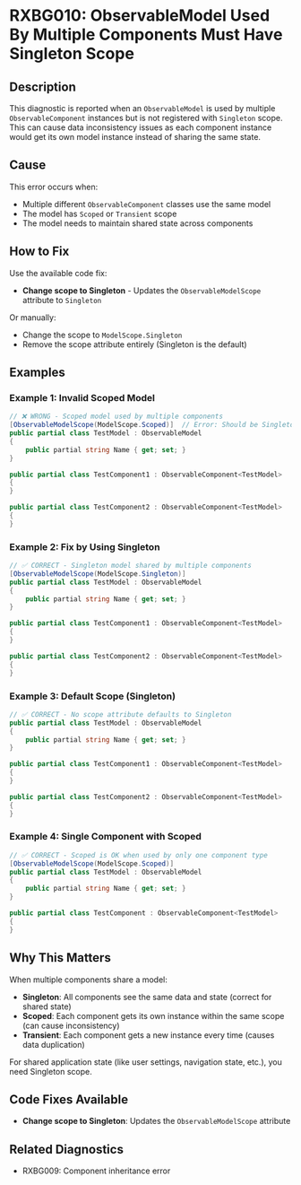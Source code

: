 # RXBG010: ObservableModel Used By Multiple Components Must Have Singleton Scope

## Description

This diagnostic is reported when an `ObservableModel` is used by multiple `ObservableComponent` instances but is not registered with `Singleton` scope. This can cause data inconsistency issues as each component instance would get its own model instance instead of sharing the same state.

## Cause

This error occurs when:
- Multiple different `ObservableComponent` classes use the same model
- The model has `Scoped` or `Transient` scope
- The model needs to maintain shared state across components

## How to Fix

Use the available code fix:
- **Change scope to Singleton** - Updates the `ObservableModelScope` attribute to `Singleton`

Or manually:
- Change the scope to `ModelScope.Singleton`
- Remove the scope attribute entirely (Singleton is the default)

## Examples

### Example 1: Invalid Scoped Model

```csharp
// ❌ WRONG - Scoped model used by multiple components
[ObservableModelScope(ModelScope.Scoped)]  // Error: Should be Singleton
public partial class TestModel : ObservableModel
{
    public partial string Name { get; set; }
}

public partial class TestComponent1 : ObservableComponent<TestModel>
{
}

public partial class TestComponent2 : ObservableComponent<TestModel>
{
}
```

### Example 2: Fix by Using Singleton

```csharp
// ✅ CORRECT - Singleton model shared by multiple components
[ObservableModelScope(ModelScope.Singleton)]
public partial class TestModel : ObservableModel
{
    public partial string Name { get; set; }
}

public partial class TestComponent1 : ObservableComponent<TestModel>
{
}

public partial class TestComponent2 : ObservableComponent<TestModel>
{
}
```

### Example 3: Default Scope (Singleton)

```csharp
// ✅ CORRECT - No scope attribute defaults to Singleton
public partial class TestModel : ObservableModel
{
    public partial string Name { get; set; }
}

public partial class TestComponent1 : ObservableComponent<TestModel>
{
}

public partial class TestComponent2 : ObservableComponent<TestModel>
{
}
```

### Example 4: Single Component with Scoped

```csharp
// ✅ CORRECT - Scoped is OK when used by only one component type
[ObservableModelScope(ModelScope.Scoped)]
public partial class TestModel : ObservableModel
{
    public partial string Name { get; set; }
}

public partial class TestComponent : ObservableComponent<TestModel>
{
}
```

## Why This Matters

When multiple components share a model:
- **Singleton**: All components see the same data and state (correct for shared state)
- **Scoped**: Each component gets its own instance within the same scope (can cause inconsistency)
- **Transient**: Each component gets a new instance every time (causes data duplication)

For shared application state (like user settings, navigation state, etc.), you need Singleton scope.

## Code Fixes Available

- **Change scope to Singleton**: Updates the `ObservableModelScope` attribute

## Related Diagnostics

- RXBG009: Component inheritance error
